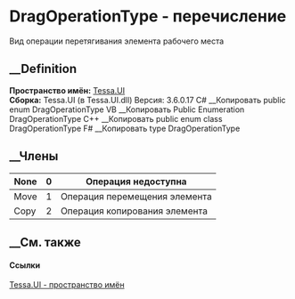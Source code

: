 # DragOperationType - перечисление
Вид операции перетягивания элемента рабочего места
## __Definition
 **Пространство имён:** [Tessa.UI](N_Tessa_UI.htm)  
 **Сборка:** Tessa.UI (в Tessa.UI.dll) Версия: 3.6.0.17
C# __Копировать
     public enum DragOperationType
VB __Копировать
     Public Enumeration DragOperationType
C++ __Копировать
     public enum class DragOperationType
F# __Копировать
     type DragOperationType
##  __Члены
None| 0|  Операция недоступна  
---|---|---  
Move| 1|  Операция перемещения элемента  
Copy| 2|  Операция копирования элемента  
## __См. также
#### Ссылки
[Tessa.UI - пространство имён](N_Tessa_UI.htm)
